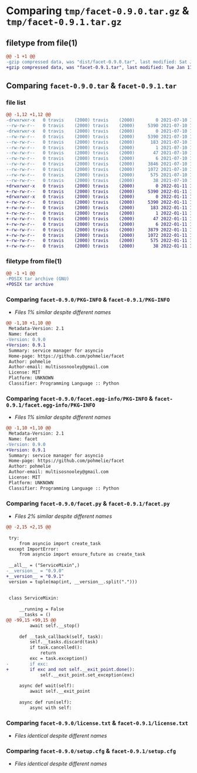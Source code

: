 # Comparing `tmp/facet-0.9.0.tar.gz` & `tmp/facet-0.9.1.tar.gz`

## filetype from file(1)

```diff
@@ -1 +1 @@
-gzip compressed data, was "dist/facet-0.9.0.tar", last modified: Sat Jul 10 13:42:34 2021, max compression
+gzip compressed data, was "facet-0.9.1.tar", last modified: Tue Jan 11 17:11:01 2022, max compression
```

## Comparing `facet-0.9.0.tar` & `facet-0.9.1.tar`

### file list

```diff
@@ -1,12 +1,12 @@
-drwxrwxr-x   0 travis    (2000) travis    (2000)        0 2021-07-10 13:42:34.000000 facet-0.9.0/
--rw-rw-r--   0 travis    (2000) travis    (2000)     5390 2021-07-10 13:42:34.000000 facet-0.9.0/PKG-INFO
-drwxrwxr-x   0 travis    (2000) travis    (2000)        0 2021-07-10 13:42:34.000000 facet-0.9.0/facet.egg-info/
--rw-rw-r--   0 travis    (2000) travis    (2000)     5390 2021-07-10 13:42:34.000000 facet-0.9.0/facet.egg-info/PKG-INFO
--rw-rw-r--   0 travis    (2000) travis    (2000)      183 2021-07-10 13:42:34.000000 facet-0.9.0/facet.egg-info/SOURCES.txt
--rw-rw-r--   0 travis    (2000) travis    (2000)        1 2021-07-10 13:42:34.000000 facet-0.9.0/facet.egg-info/dependency_links.txt
--rw-rw-r--   0 travis    (2000) travis    (2000)       47 2021-07-10 13:42:34.000000 facet-0.9.0/facet.egg-info/requires.txt
--rw-rw-r--   0 travis    (2000) travis    (2000)        6 2021-07-10 13:42:34.000000 facet-0.9.0/facet.egg-info/top_level.txt
--rw-rw-r--   0 travis    (2000) travis    (2000)     3846 2021-07-10 13:42:18.000000 facet-0.9.0/facet.py
--rw-rw-r--   0 travis    (2000) travis    (2000)     1072 2021-07-10 13:42:18.000000 facet-0.9.0/license.txt
--rw-rw-r--   0 travis    (2000) travis    (2000)      575 2021-07-10 13:42:34.000000 facet-0.9.0/setup.cfg
--rw-rw-r--   0 travis    (2000) travis    (2000)       38 2021-07-10 13:42:18.000000 facet-0.9.0/setup.py
+drwxrwxr-x   0 travis    (2000) travis    (2000)        0 2022-01-11 17:11:01.606182 facet-0.9.1/
+-rw-rw-r--   0 travis    (2000) travis    (2000)     5390 2022-01-11 17:11:01.606182 facet-0.9.1/PKG-INFO
+drwxrwxr-x   0 travis    (2000) travis    (2000)        0 2022-01-11 17:11:01.606182 facet-0.9.1/facet.egg-info/
+-rw-rw-r--   0 travis    (2000) travis    (2000)     5390 2022-01-11 17:11:01.000000 facet-0.9.1/facet.egg-info/PKG-INFO
+-rw-rw-r--   0 travis    (2000) travis    (2000)      183 2022-01-11 17:11:01.000000 facet-0.9.1/facet.egg-info/SOURCES.txt
+-rw-rw-r--   0 travis    (2000) travis    (2000)        1 2022-01-11 17:11:01.000000 facet-0.9.1/facet.egg-info/dependency_links.txt
+-rw-rw-r--   0 travis    (2000) travis    (2000)       47 2022-01-11 17:11:01.000000 facet-0.9.1/facet.egg-info/requires.txt
+-rw-rw-r--   0 travis    (2000) travis    (2000)        6 2022-01-11 17:11:01.000000 facet-0.9.1/facet.egg-info/top_level.txt
+-rw-rw-r--   0 travis    (2000) travis    (2000)     3879 2022-01-11 17:10:46.000000 facet-0.9.1/facet.py
+-rw-rw-r--   0 travis    (2000) travis    (2000)     1072 2022-01-11 17:10:46.000000 facet-0.9.1/license.txt
+-rw-rw-r--   0 travis    (2000) travis    (2000)      575 2022-01-11 17:11:01.610180 facet-0.9.1/setup.cfg
+-rw-rw-r--   0 travis    (2000) travis    (2000)       38 2022-01-11 17:10:46.000000 facet-0.9.1/setup.py
```

### filetype from file(1)

```diff
@@ -1 +1 @@
-POSIX tar archive (GNU)
+POSIX tar archive
```

### Comparing `facet-0.9.0/PKG-INFO` & `facet-0.9.1/PKG-INFO`

 * *Files 1% similar despite different names*

```diff
@@ -1,10 +1,10 @@
 Metadata-Version: 2.1
 Name: facet
-Version: 0.9.0
+Version: 0.9.1
 Summary: service manager for asyncio
 Home-page: https://github.com/pohmelie/facet
 Author: pohmelie
 Author-email: multisosnooley@gmail.com
 License: MIT
 Platform: UNKNOWN
 Classifier: Programming Language :: Python
```

### Comparing `facet-0.9.0/facet.egg-info/PKG-INFO` & `facet-0.9.1/facet.egg-info/PKG-INFO`

 * *Files 1% similar despite different names*

```diff
@@ -1,10 +1,10 @@
 Metadata-Version: 2.1
 Name: facet
-Version: 0.9.0
+Version: 0.9.1
 Summary: service manager for asyncio
 Home-page: https://github.com/pohmelie/facet
 Author: pohmelie
 Author-email: multisosnooley@gmail.com
 License: MIT
 Platform: UNKNOWN
 Classifier: Programming Language :: Python
```

### Comparing `facet-0.9.0/facet.py` & `facet-0.9.1/facet.py`

 * *Files 2% similar despite different names*

```diff
@@ -2,15 +2,15 @@
 
 try:
     from asyncio import create_task
 except ImportError:
     from asyncio import ensure_future as create_task
 
 __all__ = ("ServiceMixin",)
-__version__ = "0.9.0"
+__version__ = "0.9.1"
 version = tuple(map(int, __version__.split(".")))
 
 
 class ServiceMixin:
 
     __running = False
     __tasks = ()
@@ -99,15 +99,15 @@
         await self.__stop()
 
     def __task_callback(self, task):
         self.__tasks.discard(task)
         if task.cancelled():
             return
         exc = task.exception()
-        if exc:
+        if exc and not self.__exit_point.done():
             self.__exit_point.set_exception(exc)
 
     async def wait(self):
         await self.__exit_point
 
     async def run(self):
         async with self:
```

### Comparing `facet-0.9.0/license.txt` & `facet-0.9.1/license.txt`

 * *Files identical despite different names*

### Comparing `facet-0.9.0/setup.cfg` & `facet-0.9.1/setup.cfg`

 * *Files identical despite different names*

